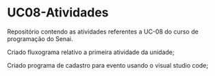 # UC08-Atividades
Repositório contendo as atividades referentes a UC-08 do curso de programação do Senai.

Criado fluxograma relativo a primeira atividade da unidade;

Criado programa de cadastro para evento usando o visual studio code;

